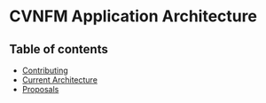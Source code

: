 # CVNFM Application Architecture

## Table of contents

- [Contributing](Contributing.md)
- [Current Architecture](./src/current/current-architecture.md)
- [Proposals](./src/proposals/proposals.md)
